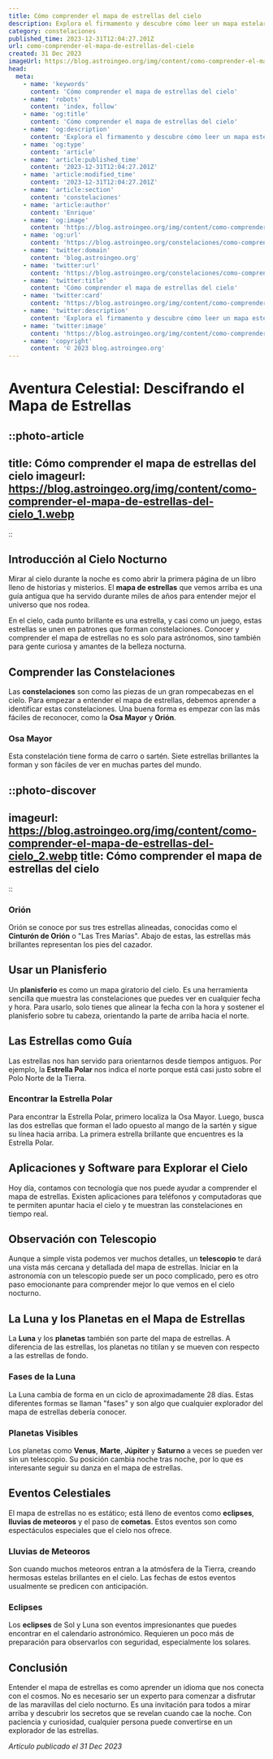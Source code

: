 ```yaml
---
title: Cómo comprender el mapa de estrellas del cielo
description: Explora el firmamento y descubre cómo leer un mapa estelar con facilidad. Guía definitiva para identificar constelaciones y astros en el cielo nocturno.
category: constelaciones
published_time: 2023-12-31T12:04:27.201Z
url: como-comprender-el-mapa-de-estrellas-del-cielo
created: 31 Dec 2023
imageUrl: https://blog.astroingeo.org/img/content/como-comprender-el-mapa-de-estrellas-del-cielo_1.webp
head:
  meta:
    - name: 'keywords'
      content: 'Cómo comprender el mapa de estrellas del cielo'
    - name: 'robots'
      content: 'index, follow'
    - name: 'og:title'
      content: 'Cómo comprender el mapa de estrellas del cielo'
    - name: 'og:description'
      content: 'Explora el firmamento y descubre cómo leer un mapa estelar con facilidad. Guía definitiva para identificar constelaciones y astros en el cielo nocturno.'
    - name: 'og:type'
      content: 'article'
    - name: 'article:published_time'
      content: '2023-12-31T12:04:27.201Z'
    - name: 'article:modified_time'
      content: '2023-12-31T12:04:27.201Z'
    - name: 'article:section'
      content: 'constelaciones'
    - name: 'article:author'
      content: 'Enrique'
    - name: 'og:image'
      content: 'https://blog.astroingeo.org/img/content/como-comprender-el-mapa-de-estrellas-del-cielo_1.webp'
    - name: 'og:url'
      content: 'https://blog.astroingeo.org/constelaciones/como-comprender-el-mapa-de-estrellas-del-cielo'
    - name: 'twitter:domain'
      content: 'blog.astroingeo.org'
    - name: 'twitter:url'
      content: 'https://blog.astroingeo.org/constelaciones/como-comprender-el-mapa-de-estrellas-del-cielo'
    - name: 'twitter:title'
      content: 'Cómo comprender el mapa de estrellas del cielo'
    - name: 'twitter:card'
      content: 'https://blog.astroingeo.org/img/content/como-comprender-el-mapa-de-estrellas-del-cielo_1.webp'
    - name: 'twitter:description'
      content: 'Explora el firmamento y descubre cómo leer un mapa estelar con facilidad. Guía definitiva para identificar constelaciones y astros en el cielo nocturno.'
    - name: 'twitter:image'
      content: 'https://blog.astroingeo.org/img/content/como-comprender-el-mapa-de-estrellas-del-cielo_1.webp'
    - name: 'copyright'
      content: '© 2023 blog.astroingeo.org'
---
```

# Aventura Celestial: Descifrando el Mapa de Estrellas

::photo-article
---
title: Cómo comprender el mapa de estrellas del cielo
imageurl: https://blog.astroingeo.org/img/content/como-comprender-el-mapa-de-estrellas-del-cielo_1.webp
---
::

## Introducción al Cielo Nocturno

Mirar al cielo durante la noche es como abrir la primera página de un libro lleno de historias y misterios. El **mapa de estrellas** que vemos arriba es una guía antigua que ha servido durante miles de años para entender mejor el universo que nos rodea.

En el cielo, cada punto brillante es una estrella, y casi como un juego, estas estrellas se unen en patrones que forman constelaciones. Conocer y comprender el mapa de estrellas no es solo para astrónomos, sino también para gente curiosa y amantes de la belleza nocturna.

## Comprender las Constelaciones

Las **constelaciones** son como las piezas de un gran rompecabezas en el cielo. Para empezar a entender el mapa de estrellas, debemos aprender a identificar estas constelaciones. Una buena forma es empezar con las más fáciles de reconocer, como la **Osa Mayor** y **Orión**.

### Osa Mayor
Esta constelación tiene forma de carro o sartén. Siete estrellas brillantes la forman y son fáciles de ver en muchas partes del mundo.


::photo-discover
---
imageurl: https://blog.astroingeo.org/img/content/como-comprender-el-mapa-de-estrellas-del-cielo_2.webp
title: Cómo comprender el mapa de estrellas del cielo
---
::

### Orión
Orión se conoce por sus tres estrellas alineadas, conocidas como el **Cinturón de Orión** o "Las Tres Marías". Abajo de estas, las estrellas más brillantes representan los pies del cazador.

## Usar un Planisferio

Un **planisferio** es como un mapa giratorio del cielo. Es una herramienta sencilla que muestra las constelaciones que puedes ver en cualquier fecha y hora. Para usarlo, solo tienes que alinear la fecha con la hora y sostener el planisferio sobre tu cabeza, orientando la parte de arriba hacia el norte.

## Las Estrellas como Guía

Las estrellas nos han servido para orientarnos desde tiempos antiguos. Por ejemplo, la **Estrella Polar** nos indica el norte porque está casi justo sobre el Polo Norte de la Tierra.

### Encontrar la Estrella Polar
Para encontrar la Estrella Polar, primero localiza la Osa Mayor. Luego, busca las dos estrellas que forman el lado opuesto al mango de la sartén y sigue su línea hacia arriba. La primera estrella brillante que encuentres es la Estrella Polar.

## Aplicaciones y Software para Explorar el Cielo

Hoy día, contamos con tecnología que nos puede ayudar a comprender el mapa de estrellas. Existen aplicaciones para teléfonos y computadoras que te permiten apuntar hacia el cielo y te muestran las constelaciones en tiempo real.

## Observación con Telescopio

Aunque a simple vista podemos ver muchos detalles, un **telescopio** te dará una vista más cercana y detallada del mapa de estrellas. Iniciar en la astronomía con un telescopio puede ser un poco complicado, pero es otro paso emocionante para comprender mejor lo que vemos en el cielo nocturno.

## La Luna y los Planetas en el Mapa de Estrellas

La **Luna** y los **planetas** también son parte del mapa de estrellas. A diferencia de las estrellas, los planetas no titilan y se mueven con respecto a las estrellas de fondo.

### Fases de la Luna
La Luna cambia de forma en un ciclo de aproximadamente 28 días. Estas diferentes formas se llaman "fases" y son algo que cualquier explorador del mapa de estrellas debería conocer.

### Planetas Visibles
Los planetas como **Venus**, **Marte**, **Júpiter** y **Saturno** a veces se pueden ver sin un telescopio. Su posición cambia noche tras noche, por lo que es interesante seguir su danza en el mapa de estrellas.

## Eventos Celestiales

El mapa de estrellas no es estático; está lleno de eventos como **eclipses**, **lluvias de meteoros** y el paso de **cometas**. Estos eventos son como espectáculos especiales que el cielo nos ofrece.

### Lluvias de Meteoros
Son cuando muchos meteoros entran a la atmósfera de la Tierra, creando hermosas estelas brillantes en el cielo. Las fechas de estos eventos usualmente se predicen con anticipación.

### Eclipses
Los **eclipses** de Sol y Luna son eventos impresionantes que puedes encontrar en el calendario astronómico. Requieren un poco más de preparación para observarlos con seguridad, especialmente los solares.

## Conclusión

Entender el mapa de estrellas es como aprender un idioma que nos conecta con el cosmos. No es necesario ser un experto para comenzar a disfrutar de las maravillas del cielo nocturno. Es una invitación para todos a mirar arriba y descubrir los secretos que se revelan cuando cae la noche. Con paciencia y curiosidad, cualquier persona puede convertirse en un explorador de las estrellas.

_Artículo publicado el 31 Dec 2023_
